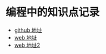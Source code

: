 # 编程中的知识点记录

- [github 地址](https://github.com/lqqyt2423/programming_note)
- [web 地址](http://www.jikeyuedu.com)
- [web 地址2](https://www.84games.com/client/blog)